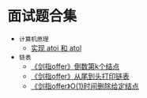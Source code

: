 # 面试题合集

* `计算机原理` 
    * [实现 atoi 和 atol](https://github.com/YangXiaoHei/Interview_Question_Solutions/blob/master/计算机原理/atoi和atol的实现/atoi和atol的实现/main.c)
*  `链表`
	* [《剑指offer》倒数第k个结点](https://github.com/YangXiaoHei/Interview_Question_Solutions/blob/master/链表/找到链表倒数第k个结点/找到链表倒数第k个结点/main.c)
	* [《剑指offer》从尾到头打印链表](https://github.com/YangXiaoHei/Interview_Question_Solutions/blob/master/链表/链表从尾到头打印/链表从尾到头打印/main.c)
	* [《剑指offer》O(1)时间删除给定结点](https://github.com/YangXiaoHei/Interview_Question_Solutions/blob/master/链表/给定链表头和待删除结点，在O(1)时间内删除该结点/给定链表头和待删除结点，在O(1)时间内删除该结点/main.c)
